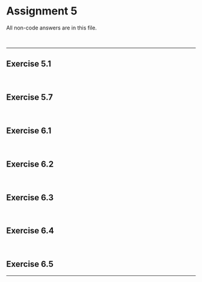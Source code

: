 # Assignment 5

All non-code answers are in this file.

</br>

---

## Exercise 5.1

</br>

## Exercise 5.7

</br>

## Exercise 6.1

</br>

## Exercise 6.2

</br>

## Exercise 6.3

</br>

## Exercise 6.4

</br>

## Exercise 6.5

</b>

---
